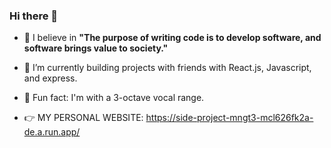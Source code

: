 ### Hi there 👋

- 💬 I believe in **"The purpose of writing code is to develop software, and software brings value to society."**

- 🌱 I’m currently building projects with friends with React.js, Javascript, and express.
- 🎵 Fun fact: I'm with a 3-octave vocal range.

- 👉 MY PERSONAL WEBSITE: https://side-project-mngt3-mcl626fk2a-de.a.run.app/


<!--
**jiasyuanchu/jiasyuanchu** is a ✨ _special_ ✨ repository because its `README.md` (this file) appears on your GitHub profile.


- 🌱 I’m currently learning Javascript.
- 💬 My believe in "The purpose of writing code is to develop software, and software brings value to society."
- 📫 How to reach me: jiasyuanchu@gmail.com
- 🎵 Fun fact: I'm with a 3-octave vocal range.
